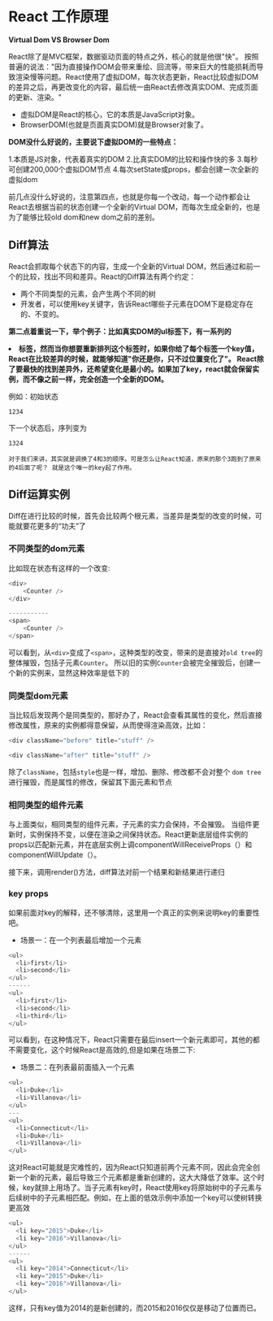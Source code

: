 # React 工作原理
**Virtual Dom VS Browser Dom**

React除了是MVC框架，数据驱动页面的特点之外，核心的就是他很"快"。 按照普遍的说法："因为直接操作DOM会带来重绘、回流等，带来巨大的性能损耗而导致渲染慢等问题。React使用了虚拟DOM，每次状态更新，React比较虚拟DOM的差异之后，再更改变化的内容，最后统一由React去修改真实DOM、完成页面的更新、渲染。"

- 虚拟DOM是React的核心，它的本质是JavaScript对象。
- BrowserDOM(也就是页面真实DOM)就是Browser对象了。

**DOM没什么好说的，主要说下虚拟DOM的一些特点：**

1.本质是JS对象，代表着真实的DOM
2.比真实DOM的比较和操作快的多
3.每秒可创建200,000个虚拟DOM节点
4.每次setState或props，都会创建一次全新的虚拟dom

前几点没什么好说的，注意第四点，也就是你每一个改动，每一个动作都会让React去根据当前的状态创建一个全新的Virtual DOM，而每次生成全新的，也是为了能够比较old dom和new dom之前的差别。

## Diff算法
React会抓取每个状态下的内容，生成一个全新的Virtual DOM，然后通过和前一个的比较，找出不同和差异。React的Diff算法有两个约定：

- 两个不同类型的元素，会产生两个不同的树
- 开发者，可以使用key关键字，告诉React哪些子元素在DOM下是稳定存在的、不变的。

**第二点着重说一下，举个例子：比如真实DOM的ul标签下，有一系列的<li>标签，然而当你想要重新排列这个标签时，如果你给了每个标签一个key值，React在比较差异的时候，就能够知道"你还是你，只不过位置变化了"。 React除了要最快的找到差异外，还希望变化是最小的。如果加了key，react就会保留实例，而不像之前一样，完全创造一个全新的DOM。**

例如：初始状态

```1234```

下一个状态后，序列变为

```1324```

```
对于我们来讲，其实就是调换了4和3的顺序。可是怎么让React知道，原来的那个3跑到了原来的4后面了呢？ 就是这个唯一的key起了作用。
```

## Diff运算实例
Diff在进行比较的时候，首先会比较两个根元素，当差异是类型的改变的时候，可能就要花更多的“功夫”了

### 不同类型的dom元素
比如现在状态有这样的一个改变:
```javascript
<div>
    <Counter />
</div>

-----------
<span>
	<Counter />
</span>
```
可以看到，从`<div>`变成了`<span>`，这种类型的改变，带来的是直接对`old tree`的整体摧毁，包括子元素`Counter`。 所以旧的实例`Counter`会被完全摧毁后，创建一个新的实例来，显然这种效率是低下的

### 同类型dom元素
当比较后发现两个是同类型的，那好办了，React会查看其属性的变化，然后直接修改属性，原来的实例都得意保留，从而使得渲染高效，比如：

```javascript
<div className="before" title="stuff" />

<div className="after" title="stuff" />
```
除了`className`，包括`style`也是一样，增加、删除、修改都不会对整个 `dom tree`进行摧毁，而是属性的修改，保留其下面元素和节点

### 相同类型的组件元素
与上面类似，相同类型的组件元素，子元素的实力会保持，不会摧毁。 当组件更新时，实例保持不变，以便在渲染之间保持状态。React更新底层组件实例的props以匹配新元素，并在底层实例上调componentWillReceiveProps（）和componentWillUpdate（）。

接下来，调用render()方法，diff算法对前一个结果和新结果进行递归

### key props
如果前面对key的解释，还不够清除，这里用一个真正的实例来说明key的重要性吧。
- 场景一：在一个列表最后增加一个元素
  
```javascript
<ul>
  <li>first</li>
  <li>second</li>
</ul>
------
<ul>
  <li>first</li>
  <li>second</li>
  <li>third</li>
</ul>
```  
可以看到，在这种情况下，React只需要在最后insert一个新元素即可，其他的都不需要变化，这个时候React是高效的,但是如果在场景二下:

- 场景二：在列表最前面插入一个元素
```javascript
<ul>
  <li>Duke</li>
  <li>Villanova</li>
</ul>
---
<ul>
  <li>Connecticut</li>
  <li>Duke</li>
  <li>Villanova</li>
</ul>
```
  
这对React可能就是灾难性的，因为React只知道前两个元素不同，因此会完全创新一个新的元素，最后导致三个元素都是重新创建的，这大大降低了效率。这个时候，key就排上用场了。当子元素有key时，React使用key将原始树中的子元素与后续树中的子元素相匹配。例如，在上面的低效示例中添加一个key可以使树转换更高效
```javascript
<ul>
  <li key="2015">Duke</li>
  <li key="2016">Villanova</li>
</ul>
------
<ul>
  <li key="2014">Connecticut</li>
  <li key="2015">Duke</li>
  <li key="2016">Villanova</li>
</ul>
```

这样，只有key值为2014的是新创建的，而2015和2016仅仅是移动了位置而已。
